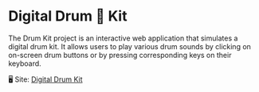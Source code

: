 # Digital Drum 🥁 Kit
The Drum Kit project is an interactive web application that simulates a digital drum kit. It allows users to play various drum sounds by clicking on on-screen drum buttons or by pressing corresponding keys on their keyboard. 

🖥 Site: [Digital Drum Kit][def]

[def]: https://drum-kit-digital.netlify.app/

